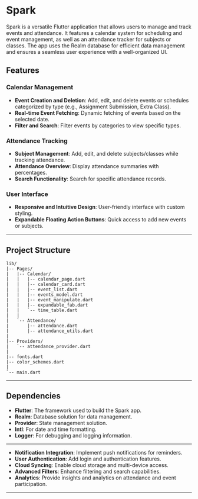 # Spark

Spark is a versatile Flutter application that allows users to manage and track events and attendance. It features a calendar system for scheduling and event management, as well as an attendance tracker for subjects or classes. The app uses the Realm database for efficient data management and ensures a seamless user experience with a well-organized UI.

## Features

### Calendar Management
- **Event Creation and Deletion**: Add, edit, and delete events or schedules categorized by type (e.g., Assignment Submission, Extra Class).
- **Real-time Event Fetching**: Dynamic fetching of events based on the selected date.
- **Filter and Search**: Filter events by categories to view specific types.

### Attendance Tracking
- **Subject Management**: Add, edit, and delete subjects/classes while tracking attendance.
- **Attendance Overview**: Display attendance summaries with percentages.
- **Search Functionality**: Search for specific attendance records.

### User Interface
- **Responsive and Intuitive Design**: User-friendly interface with custom styling.
- **Expandable Floating Action Buttons**: Quick access to add new events or subjects.

---

## Project Structure

```
lib/
|-- Pages/
|   |-- Calendar/
|   |   |-- calendar_page.dart
|   |   |-- calendar_card.dart
|   |   |-- event_list.dart
|   |   |-- events_model.dart
|   |   |-- event_manipulate.dart
|   |   |-- expandable_fab.dart
|   |   `-- time_table.dart
|   |
|   `-- Attendance/
|       |-- attendance.dart
|       |-- attendance_utils.dart
|
|-- Providers/
|   `-- attendance_provider.dart
|
|-- fonts.dart
|-- color_schemes.dart
|
`-- main.dart
```

---

## Dependencies

- **Flutter**: The framework used to build the Spark app.
- **Realm**: Database solution for data management.
- **Provider**: State management solution.
- **Intl**: For date and time formatting.
- **Logger**: For debugging and logging information.

---


- **Notification Integration**: Implement push notifications for reminders.
- **User Authentication**: Add login and authentication features.
- **Cloud Syncing**: Enable cloud storage and multi-device access.
- **Advanced Filters**: Enhance filtering and search capabilities.
- **Analytics**: Provide insights and analytics on attendance and event participation.

---
